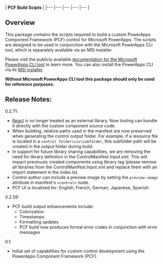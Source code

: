 | **PCF Build Scipts** |
|---	|---	|---	|---	|---	|

## Overview

This package contains the scripts required to build a custom PowerApps Component Framework (PCF) control for Microsoft PowerApps.
The scripts are designed to be used in conjunction with the Microsoft PowerApps CLI tool, which is separately available via an MSI installer.

Please visit the publicly available [documentation for the Microsoft PowerApps CLI tool](https://docs.microsoft.com/en-us/powerapps/developer/component-framework/create-custom-controls-using-pcf) to learn more.
You can also install the PowerApps CLI via its [MSI installer](https://download.microsoft.com/download/d/b/e/dbe69906-b4da-471c-8960-092ab955c681/powerapps-cli-0.2.67.msi).

**Without Microsoft PowerApps CLI tool this package should only be used for reference purposes.**

## Release Notes:

0.2.71:
- [React](https://reactjs.org) is no longer treated as an external library. Now tooling can bundle it directly with the custom component source code.
- When building, relative paths used in the manifest are now preserved when generating the control output folder. For example, if a resource file is located in a `control folder\css\subfolder`, this subfolder path will be created in the output folder during build.
- In support for future library sharing capabilities, we are removing the need for library definition in the ControlManifest.Input.xml. This will impact previously created components using library tag (please remove all libraries from the ControlManifest.Input.xml and replace them with an import statement in the index.ts).
- Control author can include a preview image by setting the `preview-image` attribute in manifest's `<control>` node.
- PCF UI is localized for: English, French, German, Japanese, Spanish

0.2.59:
- PCF build output enhancements include: 
    - Colorization
    - Timestamps
    - Formatting updates
    - PCF build now produces formal error codes in conjunction with error messages

0.1:
- Initial set of capabilities for custom control development using the PowerApps Component Framework (PCF).
